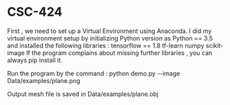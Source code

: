 # CSC-424
First , we need to set up a Virtual Environment using Anaconda. I did my virtual environment setup by initializing Python version as Python == 3.5
and installed the following libraries :
tensorflow == 1.8
tf-learn
numpy 
scikit-image 
If the program complains about missing further libraries , you can always pip install it. 

Run the program by the command :
python demo.py --image Data/examples/plane.png

 Output mesh file is saved in Data/examples/plane.obj
